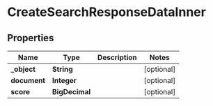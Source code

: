 

# CreateSearchResponseDataInner


## Properties

| Name | Type | Description | Notes |
|------------ | ------------- | ------------- | -------------|
|**_object** | **String** |  |  [optional] |
|**document** | **Integer** |  |  [optional] |
|**score** | **BigDecimal** |  |  [optional] |



